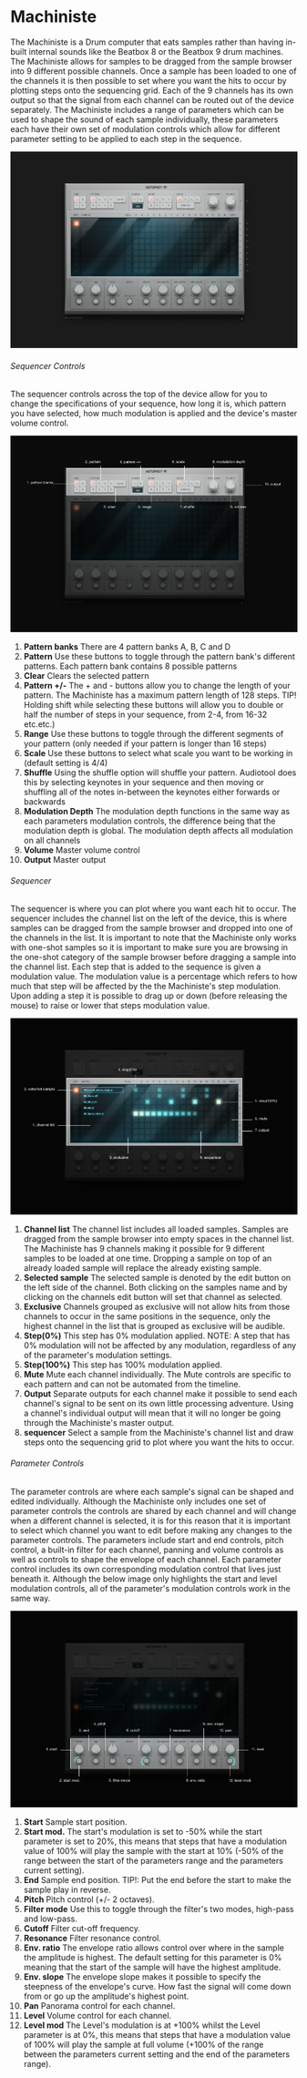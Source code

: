# Machiniste

The Machiniste is a Drum computer that eats samples rather than having
in-built internal sounds like the Beatbox 8 or the Beatbox 9 drum
machines. The Machiniste allows for samples to be dragged from the
sample browser into 9 different possible channels. Once a sample has
been loaded to one of the channels it is then possible to set where you
want the hits to occur by plotting steps onto the sequencing grid. Each
of the 9 channels has its own output so that the signal from each
channel can be routed out of the device separately. The Machiniste
includes a range of parameters which can be used to shape the sound of
each sample individually, these parameters each have their own set of
modulation controls which allow for different parameter setting to be
applied to each step in the sequence.

![/images/machiniste1.png](/images/machiniste1.png
"/images/machiniste1.png")

###### Sequencer Controls

The sequencer controls across the top of the device allow for you to
change the specifications of your sequence, how long it is, which
pattern you have selected, how much modulation is applied and the
device's master volume control.

![/images/machiniste3.png](/images/machiniste3.png
"/images/machiniste3.png")

1.  **Pattern banks** There are 4 pattern banks A, B, C and D
2.  **Pattern** Use these buttons to toggle through the pattern bank's
    different patterns. Each pattern bank contains 8 possible patterns
3.  **Clear** Clears the selected pattern
4.  **Pattern +/-** The + and - buttons allow you to change the length
    of your pattern. The Machiniste has a maximum pattern length of 128
    steps. TIP\! Holding shift while selecting these buttons will allow
    you to double or half the number of steps in your sequence, from
    2-4, from 16-32 etc.etc.)
5.  **Range** Use these buttons to toggle through the different segments
    of your pattern (only needed if your pattern is longer than 16
    steps)
6.  **Scale** Use these buttons to select what scale you want to be
    working in (default setting is 4/4)
7.  **Shuffle** Using the shuffle option will shuffle your pattern.
    Audiotool does this by selecting keynotes in your sequence and then
    moving or shuffling all of the notes in-between the keynotes either
    forwards or backwards
8.  **Modulation Depth** The modulation depth functions in the same way
    as each parameters modulation controls, the difference being that
    the modulation depth is global. The modulation depth affects all
    modulation on all channels
9.  **Volume** Master volume control
10. **Output** Master output

###### Sequencer

The sequencer is where you can plot where you want each hit to occur.
The sequencer includes the channel list on the left of the device, this
is where samples can be dragged from the sample browser and dropped into
one of the channels in the list. It is important to note that the
Machiniste only works with one-shot samples so it is important to make
sure you are browsing in the one-shot category of the sample browser
before dragging a sample into the channel list. Each step that is added
to the sequence is given a modulation value. The modulation value is a
percentage which refers to how much that step will be affected by the
the Machiniste's step modulation. Upon adding a step it is possible to
drag up or down (before releasing the mouse) to raise or lower that
steps modulation value.

![/images/machiniste4.png](/images/machiniste4.png
"/images/machiniste4.png")

1.  **Channel list** The channel list includes all loaded samples.
    Samples are dragged from the sample browser into empty spaces in the
    channel list. The Machiniste has 9 channels making it possible for 9
    different samples to be loaded at one time. Dropping a sample on top
    of an already loaded sample will replace the already existing
    sample.
2.  **Selected sample** The selected sample is denoted by the edit
    button on the left side of the channel. Both clicking on the samples
    name and by clicking on the channels edit button will set that
    channel as selected.
3.  **Exclusive** Channels grouped as exclusive will not allow hits from
    those channels to occur in the same positions in the sequence, only
    the highest channel in the list that is grouped as exclusive will be
    audible.
4.  **Step(0%)** This step has 0% modulation applied. NOTE: A step that
    has 0% modulation will not be affected by any modulation, regardless
    of any of the parameter's modulation settings.
5.  **Step(100%)** This step has 100% modulation applied.
6.  **Mute** Mute each channel individually. The Mute controls are
    specific to each pattern and can not be automated from the timeline.
7.  **Output** Separate outputs for each channel make it possible to
    send each channel's signal to be sent on its own little processing
    adventure. Using a channel's individual output will mean that it
    will no longer be going through the Machiniste's master output.
8.  **sequencer** Select a sample from the Machiniste's channel list and
    draw steps onto the sequencing grid to plot where you want the hits
    to occur.

###### Parameter Controls

The parameter controls are where each sample's signal can be shaped and
edited individually. Although the Machiniste only includes one set of
parameter controls the controls are shared by each channel and will
change when a different channel is selected, it is for this reason that
it is important to select which channel you want to edit before making
any changes to the parameter controls. The parameters include start and
end controls, pitch control, a built-in filter for each channel, panning
and volume controls as well as controls to shape the envelope of each
channel. Each parameter control includes its own corresponding
modulation control that lives just beneath it. Although the below image
only highlights the start and level modulation controls, all of the
parameter's modulation controls work in the same way.

![/images/machiniste5.png](/images/machiniste5.png
"/images/machiniste5.png")

1.  **Start** Sample start position.
2.  **Start mod.** The start's modulation is set to -50% while the start
    parameter is set to 20%, this means that steps that have a
    modulation value of 100% will play the sample with the start at 10%
    (-50% of the range between the start of the parameters range and the
    parameters current setting).
3.  **End** Sample end position. TIP\!: Put the end before the start to
    make the sample play in reverse.
4.  **Pitch** Pitch control (+/- 2 octaves).
5.  **Filter mode** Use this to toggle through the filter's two modes,
    high-pass and low-pass.
6.  **Cutoff** Filter cut-off frequency.
7.  **Resonance** Filter resonance control.
8.  **Env. ratio** The envelope ratio allows control over where in the
    sample the amplitude is highest. The default setting for this
    parameter is 0% meaning that the start of the sample will have the
    highest amplitude.
9.  **Env. slope** The envelope slope makes it possible to specify the
    steepness of the envelope's curve. How fast the signal will come
    down from or go up the amplitude's highest point.
10. **Pan** Panorama control for each channel.
11. **Level** Volume control for each channel.
12. **Level mod** The Level's modulation is at +100% whilst the Level
    parameter is at 0%, this means that steps that have a modulation
    value of 100% will play the sample at full volume (+100% of the
    range between the parameters current setting and the end of the
    parameters range).
